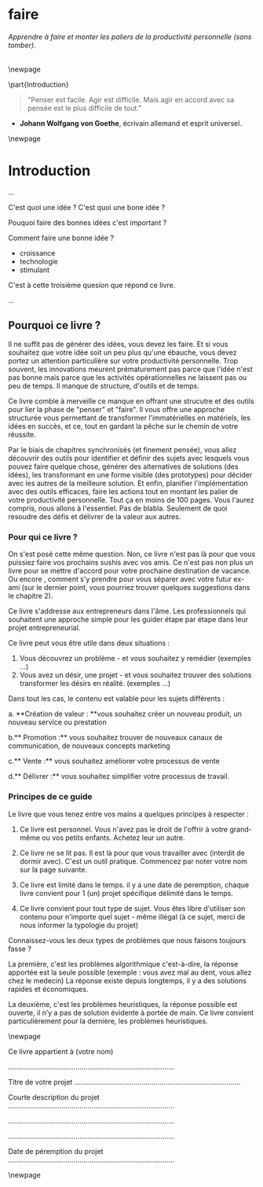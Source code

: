 
# faire

###### Apprendre à faire et monter les paliers de la productivité personnelle (sans tomber).

\newpage

\part{Introduction}








> "Penser est facile. Agir est difficile. Mais agir en accord avec sa pensée est le plus difficile de tout."
   -  **Johann Wolfgang von Goethe**, écrivain allemand et esprit universel. 




\newpage

# Introduction 



...

C'est quoi une idée ? C'est quoi une bone idée ? 

Pouquoi faire des bonnes idées c'est important ? 

Comment faire une bonne idée ? 

- croissance
- technologie
- stimulant


C'est à cette troisième quesion que répond ce livre. 

...

## Pourquoi ce livre ? 

Il ne suffit pas de générer des idées, vous devez les faire. Et si vous souhaitez que votre idée soit un peu plus qu'une ébauche, vous devez portez un attention particulière sur votre productivité personnelle. Trop souvent, les innovations meurent prématurement pas parce que l'idée n'est pas bonne mais parce que les activités opérationnelles ne laissent pas ou peu de temps. Il manque de structure, d'outils et de temps. 

Ce livre comble à merveille ce manque en offrant une strucutre et des outils pour lier la phase de "penser" et "faire". Il vous offre une approche structurée vous permettant de transformer l'immatérielles en matériels, les idées en succès, et ce, tout en gardant la pêche sur le chemin de votre réussite. 

Par le biais de chapitres synchronisés (et finement pensée), vous allez découvrir des outils pour identifier et définir des sujets avec lesquels vous pouvez faire quelque chose, générer des alternatives de solutions (des idées), les transformant en une forme visible (des prototypes) pour décider avec les autres de la meilleure solution. Et enfin, planifier l'implémentation avec des outils efficaces, faire les actions tout en montant les palier de votre productivité personnelle.
Tout ça en moins de 100 pages. Vous l'aurez compris, nous allons à l'essentiel. Pas de blabla. Seulement de quoi resoudre des défis et délivrer de la valeur aux autres. 

### Pour qui ce livre ? 

On s'est posé cette même question. 
Non, ce livre n'est pas là pour que vous puissiez faire vos prochains sushis avec vos amis. Ce n'est pas non plus un livre pour se mettre d'accord pour votre prochaine destination de vacance. Ou encore , comment s'y prendre pour vous séparer  avec votre futur ex-ami (sur le dernier point, vous pourriez trouver quelques suggestions dans le chapitre 2).

Ce livre s'addresse aux entrepreneurs dans l'âme. Les professionnels qui souhaitent une approche simple pour les guider étape par étape dans leur projet entrepreneurial.

Ce livre peut vous être utile dans deux situations :
 
1. Vous découvrez un problème - et vous souhaitez y remédier (exemples ...)
2. Vous avez un désir, une projet - et vous souhaitez trouver des solutions transformer les désirs en réalité. (exemples ...)

Dans tout les cas, le contenu est valable pour les sujets différents : 

a. **Création de valeur : **vous souhaitez créer un nouveau produit, un nouveau service  ou prestation 

b.** Promotion :** vous souhaitez trouver de nouveaux canaux de communication, de nouveaux concepts marketing 

c.** Vente :** vous souhaitez améliorer  votre processus de vente 

d.** Délivrer :** vous souhaitez simplifier votre processus de travail. 

### Principes de ce guide

Le livre que vous tenez entre vos mains a quelques principes à respecter : 

1. Ce livre est personnel. Vous n'avez pas le droit de l'offrir à votre grand-même ou vos petits enfants. Achetez leur un autre. 

2. Ce livre ne se lit pas. Il est là pour que vous travailler avec (interdit de dormir avec). C'est un outil pratique. Commencez par noter votre nom sur la page suivante.

3. Ce livre est limité dans le temps. il y a une date de peremption, chaque livre convient pour 1 (un) projet spécifique délimité dans le temps.

4. Ce livre convient pour tout type de sujet. Vous êtes libre d'utiliser son contenu pour n'importe quel sujet - même illégal (à ce sujet, merci de nous informer la typologie du projet)

Connaissez-vous les deux types de problèmes que nous faisons toujours fasse ? 

La première, c'est les problèmes algorithmique c'est-à-dire, la réponse apportée est la seule possible (exemple : vous avez mal au dent, vous allez chez le medecin) La réponse existe depuis longtemps, il y a des solutions rapides et économiques.

La deuxième, c'est les problèmes heuristiques, la réponse possible est ouverte, il n’y a pas de solution évidente à portée de main. Ce livre convient particulièrement pour la dernière, les problèmes heuristiques.  




\newpage


 
Ce livre appartient à (votre nom)

....................................................................................


Titre de votre projet
....................................................................................

Courte description du projet
....................................................................................

....................................................................................

....................................................................................

Date de péremption du projet
....................................................................................




\newpage


